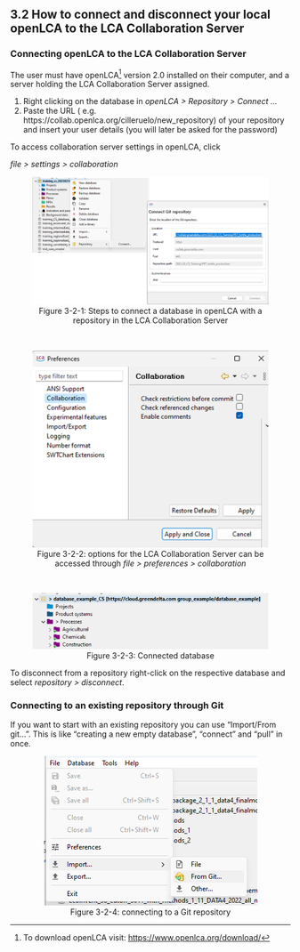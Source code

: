 <style>
    /* initialise the counter */
    body { counter-reset: figureCounter;
    counter-reset: h1counter h2counter h3counter h4counter h5counter h6counter;
     }
    /* increment the counter for every instance of a figure even if it doesn't have a caption */
    figure { counter-increment: figureCounter; text-align: center}
    /* prepend the counter to the figcaption content */
    figure figcaption:before {
        content: "Figure 3-2-" counter(figureCounter) ": "
    }
    /* increment the counter for every instance of a table even if it doesn't have a caption */
    table { counter-increment: tableCounter; }
    /* prepend the counter to the figcaption content */
    caption:before {
        content: "Table 3-2-" counter(tableCounter) ": ";
    }
    /* create padding between table cells*/
    th, td {
        padding: 15px;
    }
</style>

<h2 id="header-3-2">3.2	How to connect and disconnect your local openLCA to the LCA Collaboration Server</h2>

<h3>Connecting openLCA to the LCA Collaboration Server</h3>

The user must have openLCA[^a] version 2.0 installed on their computer, and a server holding the LCA Collaboration Server assigned. 

<ol>
    <li>Right clicking on the database in <i>openLCA > Repository > Connect …</i></li>
    <li>Paste the URL ( e.g. https://collab.openlca.org/cilleruelo/new_repository) of your repository and insert your user details (you will later be asked for the password)</li>
</ol>

To access collaboration server settings in openLCA, click 

<i>file > settings > collaboration</i>

<figure id="Figure 3-1">
	<img src="images/chapter_3/section_2/steps_to_connect.png" alt="Image not available">
    <figcaption>Steps to connect a database in openLCA with a repository in the LCA Collaboration Server</figcaption>
</figure>

<br>

<figure id="Figure 3-2">
	<img src="images/chapter_3/section_2/options_for_the_LCA_Collaboration_Server.png" alt="Image not available">
    <figcaption>options for the LCA Collaboration Server can be accessed through <i>file > preferences > collaboration</i></figcaption>
</figure></br>

<figure id="Figure 3-3">
	<img src="images/chapter_3/section_2/connected_database.png" alt="Image not available">
    <figcaption>Connected database</figcaption>
</figure>

To disconnect from a repository right-click on the respective database and select <i>repository > disconnect</i>.

<h3 id="header-3-2-1">Connecting to an existing repository through Git</h3>

If you want to start with an existing repository you can use “Import/From git…”. This is like “creating a new empty database”, “connect” and “pull” in once.

<figure id="Figure 3-4">
	<img src="images/chapter_3/section_2/git_repository.png" alt="Image not available">
    <figcaption>connecting to a Git repository</figcaption>
</figure>

[^a]: To download openLCA visit: <a href="https://www.openlca.org/download/"> <u>https://www.openlca.org/download/</u></a> 